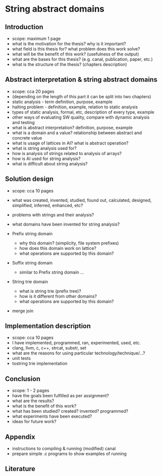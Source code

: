 # String abstract domains

## Introduction

* scope: maximum 1 page
* what is the motivation for the thesis? why is it important?
* what field is this thesis for? what problem does this work solve?
* what will be the benefit of this work? (usefulness of the output)
* what are the bases for this thesis? (e.g. canal, publication, paper,
  etc.)
* what is the structure of the thesis? (chapters description)

## Abstract interpretation & string abstract domains

* scope: cca 20 pages
* (depending on the length of this part it can be split into two chapters)
* static analysis - term definition, purpose, example
* halting problem - definition, example, relation to static analysis
* types of static analysis, formal, etc, description of every type, example
* other ways of evaluating SW quality, compare with dynamic analysis
  and testing
* what is abstract interpretation? definition, purpose, example
* what is a domain and a value? relationship between abstract and concrete
  value
* what is usage of lattices in AI? what is abstract operation?
* what is string analysis used for?
* how is analysis of strings related to analysis of arrays?
* how is AI used for string analysis?
* what is difficult about string analysis?

## Solution design

* scope: cca 10 pages
* what was created, invented, studied, found out, calculated, designed,
  simplified, inferred, enhanced, etc?
* problems with strings and their analysis?
* what domains have been invented for string analysis?
* Prefix string domain

    * why this domain? (simplicity, file system prefixes)
    * how does this domain work on lattice?
    * what operations are supported by this domain?

* Suffix string domain

    * similar to Prefix string domain ...

* String trie domain

    * what is string trie (prefix tree)?
    * how is it different from other domains?
    * what operations are supported by this domain?

* merge join

## Implementation description

* scope: cca 10 pages
* I have implemented, programmed, ran, experimented, used, etc.
* clang, llvm, c, c++, strcat, substr, set
* what are the reasons for using particular technology/technique/...?
* unit tests
* tostring trie implementation

## Conclusion

* scope: 1 - 2 pages
* have the goals been fulfilled as per assignment?
* what are the results?
* what is the benefit of this work?
* what has been studied? created? invented? programmed?
* what experiments have been executed?
* ideas for future work?

## Appendix

* instructions to compiling & running (modified) canal
* prepare simple .c programs to show examples of running

## Literature

